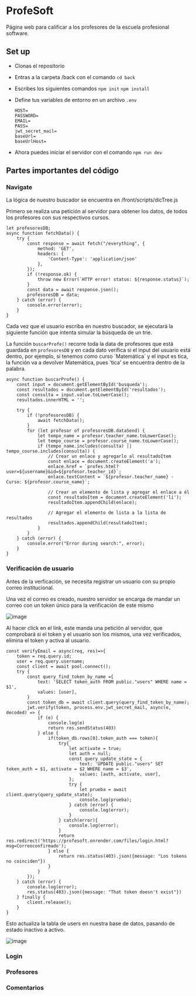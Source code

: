 # ProfeSoft
Página web para calificar a los profesores de la escuela profesional software.

## Set up
- Clonas el repositorio
- Entras a la carpeta /back con el comando
  `cd back`
- Escribes los siguientes comandos
  `npm init`
  `npm install`
- Define tus variables de entorno en un archivo `.env`
 
  ```
  HOST=
  PASSWORD=
  EMAIL=
  PASS=
  jwt_secret_mail=
  baseUrl=
  baseUrlHost=
  ```
  
- Ahora puedes iniciar el servidor con el comando
  `npm run dev`

## Partes importantes del código
### Navigate
La lógica de nuestro buscador se encuentra en /front/scripts/dicTree.js

Primero se realiza una petición al servidor para obtener los datos, de todos los profesores con sus respectivos cursos.
```
let profesoresDB;
async function fetchData() {
    try {
        const response = await fetch("/everything", {
            method: 'GET',
            headers: {
                'Content-Type': 'application/json'
            },
        });
        if (!response.ok) {
            throw new Error(`HTTP error! status: ${response.status}`);
        }
        const data = await response.json();
        profesoresDB = data;
    } catch (error) {
        console.error(error);
    }
}
```

Cada vez que el usuario escriba en nuestro buscador, se ejecutará la siguiente función que intenta simular la búsqueda de un trie.

La función `buscarProfe()` recorre toda la data de profesores que está guardada en `profesoresDB` y en cada dato verifica si el input del usuario está dentro, por ejemplo, si tenemos como curso ´Matemática´ y el input es tica, la función va a devolver Matemática, pues 'tica' se encuentra dentro de la palabra.
```
async function buscarProfe() {
    const input = document.getElementById('busqueda');
    const resultados = document.getElementById('resultados');
    const consulta = input.value.toLowerCase();
    resultados.innerHTML = '';

    try {
        if (!profesoresDB) {
            await fetchData();
        }
        for (let profesor of profesoresDB.dataSend) {
            let tempo_name = profesor.teacher_name.toLowerCase();
            let tempo_course = profesor.course_name.toLowerCase();
            if (tempo_name.includes(consulta) || tempo_course.includes(consulta)) {
                // Crear un enlace y agregarlo al resultadoItem
                const enlace = document.createElement('a');
                enlace.href = `profes.html?user=${username}&id=${profesor.teacher_id}`;
                enlace.textContent = `${profesor.teacher_name} - Curso: ${profesor.course_name}`;

                // Crear un elemento de lista y agregar el enlace a él
                const resultadoItem = document.createElement('li');
                resultadoItem.appendChild(enlace);

                // Agregar el elemento de lista a la lista de resultados
                resultados.appendChild(resultadoItem);
            }
        }
    } catch (error) {
        console.error("Error during search:", error);
    }
}
```
### Verificación de usuario
Antes de la verficación, se necesita registrar un usuario con su propio correo institucional.

Una vez el correo es creado, nuestro servidor se encarga de mandar un correo con un token único para la verificación de este mismo

![image](https://github.com/Eutanasi0/ProfeSoft/assets/123672027/f2f357a6-3ccc-49de-8097-c3ffa4d03679)

Al hacer click en el link, este manda una petición al servidor, que comprobará si el token y el usuario son los mismos, una vez verificados, elimina el token y activa al usuario.

```
const verifyEmail = async(req, res)=>{
    token = req.query.id;
    user = req.query.username;
    const client = await pool.connect();
    try {
        const query_find_token_by_name ={
            text: 'SELECT token_auth FROM public."users" WHERE name = $1',
            values: [user],
        }
        const token_db = await client.query(query_find_token_by_name);
        jwt.verify(token, process.env.jwt_secret_mail, async(e, decoded) => {
            if (e) {
                console.log(e)
                return res.sendStatus(403)
            } else {
                if(token_db.rows[0].token_auth === token){
                    try{
                        let activate = true;
                        let auth = null;
                        const query_update_state = {
                            text: 'UPDATE public."users" SET token_auth = $1, activate = $2 WHERE name = $3',
                            values: [auth, activate, user],
                        };
                        try {
                            let prueba = await client.query(query_update_state);
                            console.log(prueba);
                        } catch (error) {
                            console.log(error);
                        }
                    } catch(error){
                        console.log(error);
                    }
                    return res.redirect('https://profesoft.onrender.com/files/login.html?msg=Correoconfirmado');
                } else {
                    return res.status(403).json({message: "Los tokens no coinciden"})
                }
            }
        });
    } catch (error) {
        console.log(error);
        res.status(403).json({message: "That token doesn't exist"})
    } finally {
        client.release();
    }
}
```
Esto actualiza la tabla de users en nuestra base de datos, pasando de estado inactivo a activo.

![image](https://github.com/Eutanasi0/ProfeSoft/assets/123672027/fee2d645-7f07-4db1-9dd8-a51e8ab8c339)

### Login

### Profesores
### Comentarios
